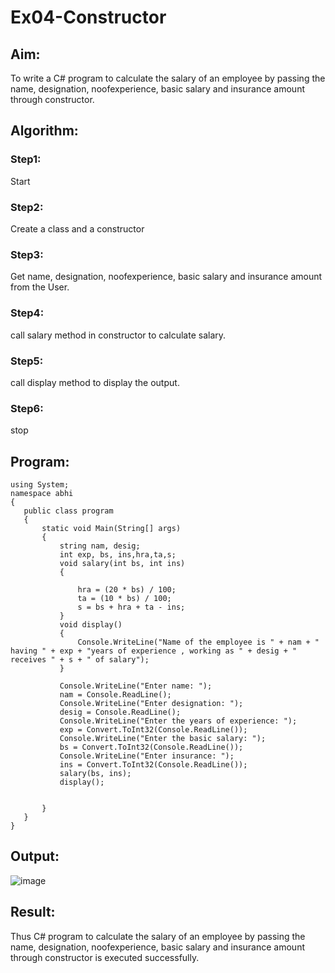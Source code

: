 # Ex04-Constructor
## Aim:
 To write a C# program to calculate the salary of an employee by passing the name, designation, noofexperience, basic salary and insurance amount through constructor.
 
 ## Algorithm:
 ### Step1:
 Start

 ### Step2:
 Create a class and a constructor

 ### Step3:
 Get name, designation, noofexperience, basic salary and insurance amount from the User.

 ### Step4:
 call salary method in constructor to calculate salary.

 ### Step5:
 call display method to display the output.

 ### Step6:
 stop
 
 
 
 ## Program:
 ~~~
using System;
namespace abhi
{
    public class program
    {
        static void Main(String[] args)
        {
            string nam, desig;
            int exp, bs, ins,hra,ta,s;
            void salary(int bs, int ins)
            {
                
                hra = (20 * bs) / 100;
                ta = (10 * bs) / 100;
                s = bs + hra + ta - ins;
            }
            void display()
            {
                Console.WriteLine("Name of the employee is " + nam + " having " + exp + "years of experience , working as " + desig + " receives " + s + " of salary");
            }
            
            Console.WriteLine("Enter name: ");
            nam = Console.ReadLine();
            Console.WriteLine("Enter designation: ");
            desig = Console.ReadLine();
            Console.WriteLine("Enter the years of experience: ");
            exp = Convert.ToInt32(Console.ReadLine());
            Console.WriteLine("Enter the basic salary: ");
            bs = Convert.ToInt32(Console.ReadLine());
            Console.WriteLine("Enter insurance: ");
            ins = Convert.ToInt32(Console.ReadLine());
            salary(bs, ins);
            display();


        }
    }
}
 ~~~
 
 ## Output:
 ![image](https://user-images.githubusercontent.com/66360846/190063593-d3ee4ddd-5718-4a91-92e7-5a03175be944.png)

 
 ## Result:
Thus C# program to calculate the salary of an employee by passing the name, designation, noofexperience, basic salary and insurance amount through constructor is executed successfully.
